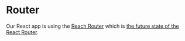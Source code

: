 # Router

Our React app is using the [Reach Router](https://reach.tech/router) which is [the future state of the React Router](https://reacttraining.com/blog/reach-react-router-future/).
